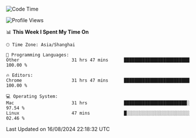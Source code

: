 <!--START_SECTION:waka-->
![Code Time](http://img.shields.io/badge/Code%20Time-2%2C640%20hrs%2011%20mins-blue)

![Profile Views](http://img.shields.io/badge/Profile%20Views-0-blue)

📊 **This Week I Spent My Time On** 

```text
🕑︎ Time Zone: Asia/Shanghai

💬 Programming Languages: 
Other                    31 hrs 47 mins      █████████████████████████   100.00 % 

🔥 Editors: 
Chrome                   31 hrs 47 mins      █████████████████████████   100.00 % 

💻 Operating System: 
Mac                      31 hrs              ████████████████████████░   97.54 % 
Linux                    47 mins             █░░░░░░░░░░░░░░░░░░░░░░░░   02.46 % 
```


 Last Updated on 16/08/2024 22:18:32 UTC
<!--END_SECTION:waka-->